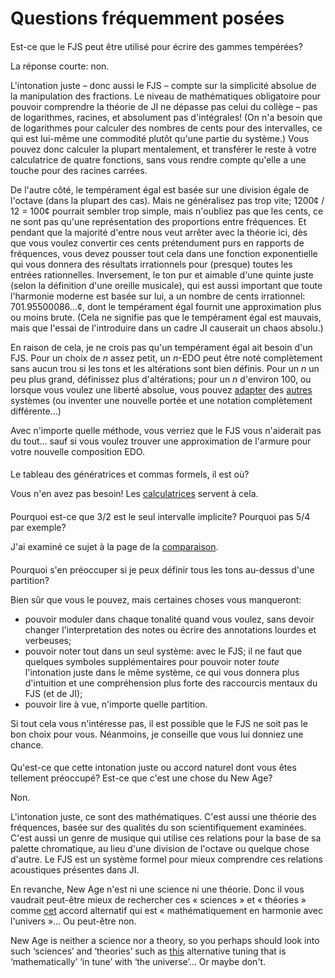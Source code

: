 ﻿# Questions fréquemment posées

<style>h2 { font-weight: normal; font-size: 100%; }</style>

## Est-ce que le FJS peut être utilisé pour écrire des gammes tempérées?

La réponse courte: non.

L'intonation juste – donc aussi le FJS – compte sur la simplicité absolue de la manipulation des fractions. Le niveau de mathématiques obligatoire pour pouvoir comprendre la théorie de JI ne dépasse pas celui du collège – pas de logarithmes, racines, et absolument pas d'intégrales! (On n'a besoin que de logarithmes pour calculer des nombres de cents pour des intervalles, ce qui est lui-même une commodité plutôt qu'une partie du système.) Vous pouvez donc calculer la plupart mentalement, et transférer le reste à votre calculatrice de quatre fonctions, sans vous rendre compte qu'elle a une touche pour des racines carrées.

De l'autre côté, le tempérament égal est basée sur une division égale de l'octave (dans la plupart des cas). Mais ne généralisez pas trop vite; 1200¢ / 12 = 100¢ pourrait sembler trop simple, mais n'oubliez pas que les cents, ce ne sont pas qu'une représentation des proportions entre fréquences. Et pendant que la majorité d'entre nous veut arrêter avec la théorie ici, dès que vous voulez convertir ces cents prétendument purs en rapports de fréquences, vous devez pousser tout cela dans une fonction exponentielle qui vous donnera des résultats irrationnels pour (presque) toutes les entrées rationnelles. Inversement, le ton pur et aimable d'une quinte juste (selon la définition d'une oreille musicale), qui est aussi important que toute l'harmonie moderne est basée sur lui, a un nombre de cents irrationnel: 701.95500086...¢, dont le tempérament égal fournit une approximation plus ou moins brute. (Cela ne signifie pas que le tempérament égal est mauvais, mais que l'essai de l'introduire dans un cadre JI causerait un chaos absolu.)

En raison de cela, je ne crois pas qu'un tempérament égal ait besoin d'un FJS. Pour un choix de *n* assez petit, un *n*-EDO peut être noté complètement sans aucun trou si les tons et les altérations sont bien définis. Pour un *n* un peu plus grand, définissez plus d'altérations; pour un *n* d'environ 100, ou lorsque vous voulez une liberté absolue, vous pouvez [adapter](http://musictheory.zentral.zone/huntsystem1.html) des [autres](http://sagittal.org/) systèmes (ou inventer une nouvelle portée et une notation complètement différente...)

Avec n'importe quelle méthode, vous verriez que le FJS vous n'aiderait pas du tout... sauf si vous voulez trouver une approximation de l'armure pour votre nouvelle composition EDO.

## Le tableau des génératrices et commas formels, il est où?

Vous n'en avez pas besoin! Les [calculatrices](calc.html) servent à cela.

## Pourquoi est-ce que 3/2 est le seul intervalle implicite? Pourquoi pas 5/4 par exemple?

J'ai examiné ce sujet à la page de la [comparaison](compare.html).

## Pourquoi s'en préoccuper si je peux définir tous les tons au-dessus d'une partition?

Bien sûr que vous le pouvez, mais certaines choses vous manqueront:

- pouvoir moduler dans chaque tonalité quand vous voulez, sans devoir changer l'interpretation des notes ou écrire des annotations lourdes et verbeuses;
- pouvoir noter tout dans un seul système: avec le FJS; il ne faut que quelques symboles supplémentaires pour pouvoir noter *toute* l'intonation juste dans le même système, ce qui vous donnera plus d'intuition et une compréhension plus forte des raccourcis mentaux du FJS (et de JI);
- pouvoir lire à vue, n'importe quelle partition.

Si tout cela vous n'intéresse pas, il est possible que le FJS ne soit pas le bon choix pour vous. Néanmoins, je conseille que vous lui donniez une chance.

## Qu'est-ce que cette intonation juste ou accord naturel dont vous êtes tellement préoccupé? Est-ce que c'est une chose du New Age?

Non.

L'intonation juste, ce sont des mathématiques. C'est aussi une théorie des fréquences, basée sur des qualités du son scientifiquement examinées. C'est aussi un genre de musique qui utilise ces relations pour la base de sa palette chromatique, au lieu d'une division de l'octave ou quelque chose d'autre. Le FJS est un système formel pour mieux comprendre ces relations acoustiques présentes dans JI.

En revanche, New Age n'est ni une science ni une théorie. Donc il vous vaudrait peut-être mieux de rechercher ces « sciences » et « théories » comme [cet](https://attunedvibrations.com/432hz/) accord alternatif qui est « mathématiquement en harmonie avec l'univers »... Ou peut-être non.

New Age is neither a science nor a theory, so you perhaps should look into such ‘sciences’ and ‘theories’ such as [this](https://attunedvibrations.com/432hz/) alternative tuning that is ‘mathematically’ ‘in tune’ with ‘the universe’... Or maybe don't.
